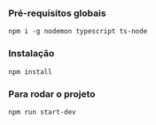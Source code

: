 ### Pré-requisitos globais

`npm i -g nodemon typescript ts-node`

### Instalação

`npm install`

### Para rodar o projeto

`npm run start-dev`
